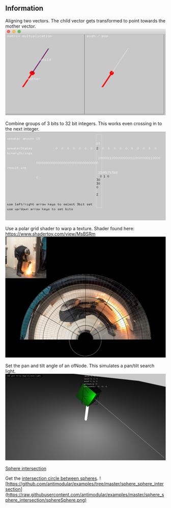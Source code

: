 ## Information
Aligning two vectors. The child vector gets transformed to point towards the mother vector.
![](https://github.com/antimodular/examples/blob/master/align_2_vectors.png)

Combine groups of 3 bits to 32 bit integers. This works even crossing in to the next integer.
![](https://github.com/antimodular/examples/blob/master/3bits_combine.png)

Use a polar grid shader to warp a texture. Shader found here: https://www.shadertoy.com/view/MsBSRm
![](https://github.com/antimodular/examples/blob/master/polar_grid.png)

Set the pan and tilt angle of an ofNode. This simulates a pan/tilt search light.
![](https://github.com/antimodular/examples/blob/master/panTilt.png)

[Sphere intersection](#anchors-in-markdown)

Get the [intersection circle between spheres](https://github.com/antimodular/examples/tree/master/sphere_sphere_intersection).
![https://github.com/antimodular/examples/tree/master/sphere_sphere_intersection](https://raw.githubusercontent.com/antimodular/examples/master/sphere_sphere_intersection/sphereSphere.png)
